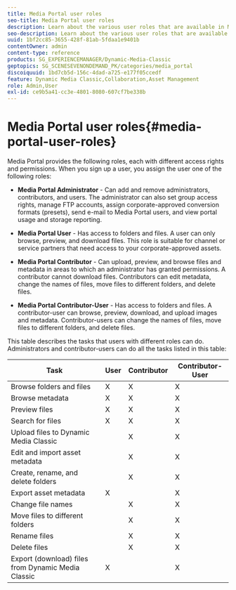 ```yaml
---
title: Media Portal user roles
seo-title: Media Portal user roles
description: Learn about the various user roles that are available in Media Portal.
seo-description: Learn about the various user roles that are available in Media Portal.
uuid: 1bf2cc85-3655-428f-81ab-5fdaa1e9401b
contentOwner: admin
content-type: reference
products: SG_EXPERIENCEMANAGER/Dynamic-Media-Classic
geptopics: SG_SCENESEVENONDEMAND_PK/categories/media_portal
discoiquuid: 1bd7cb5d-156c-4dad-a725-e177f05ccedf
feature: Dynamic Media Classic,Collaboration,Asset Management
role: Admin,User
exl-id: ce9b5a41-cc3e-4801-8080-607cf7be338b
---
```

# Media Portal user roles{#media-portal-user-roles}

Media Portal provides the following roles, each with different access rights and permissions. When you sign up a user, you assign the user one of the following roles:

* **Media Portal Administrator** - Can add and remove administrators, contributors, and users. The administrator can also set group access rights, manage FTP accounts, assign corporate-approved conversion formats (presets), send e-mail to Media Portal users, and view portal usage and storage reporting.

* **Media Portal User** - Has access to folders and files. A user can only browse, preview, and download files. This role is suitable for channel or service partners that need access to your corporate-approved assets.

* **Media Portal Contributor** - Can upload, preview, and browse files and metadata in areas to which an administrator has granted permissions. A contributor cannot download files. Contributors can edit metadata, change the names of files, move files to different folders, and delete files.

* **Media Portal Contributor-User** - Has access to folders and files. A contributor-user can browse, preview, download, and upload images and metadata. Contributor-users can change the names of files, move files to different folders, and delete files.

This table describes the tasks that users with different roles can do. Administrators and contributor-users can do all the tasks listed in this table:

|Task|User|Contributor|Contributor-User|
|--- |--- |--- |--- |
|Browse folders and files|X|X|X|
|Browse metadata|X|X|X|
|Preview files|X|X|X|
|Search for files|X|X|X|
|Upload files to Dynamic Media Classic||X|X|
|Edit and import asset metadata||X|X|
|Create, rename, and delete folders||X|X|
|Export asset metadata|X||X|
|Change file names||X|X|
|Move files to different folders||X|X|
|Rename files||X|X|
|Delete files||X|X|
|Export (download) files from Dynamic Media Classic|X||X|
